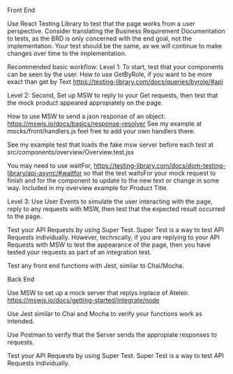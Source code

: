Front End

Use React Testing Library to test that the page works from a user perspective. Consider translating the Business Requirement Documentation to tests, as the BRD is only concerned with the end goal, not the implementation. Your test should be the same, as we will continue to make changes over time to the implementation.

Recommended basic workflow:
Level 1: To start, test that your components can be seen by the user.
How to use GetByRole, if you want to be more exact than get by Text
https://testing-library.com/docs/queries/byrole/#api

Level 2: Second, Set up MSW to reply to your Get requests, then test that the mock product appeared appropiately on the page.

How to use MSW to send a json response of an object:
https://mswjs.io/docs/basics/response-resolver
See my example at mocks/front/handlers.js
feel free to add your own handlers there.

See my example test that loads the fake msw server before each test at src/components/overview/Overview.test.jsx

You may need to use waitFor, https://testing-library.com/docs/dom-testing-library/api-async/#waitfor
so that the test waitsFor your mock request to finish and for the component to update to the new text or change in some way. Included in my overview example for Product Title.

Level 3: Use User Events to simulate the user interacting with the page, reply to any requests with MSW, then test that the expected result occurred to the page.

Test your API Requests by using Super Test. Super Test is a way to test API Requests individually. However, technically, if you are replying to your API Requests with MSW to test the appearance of the page, then you have tested your requests as part of an integration test.

Test any front end functions with Jest, similar to Chai/Mocha.

Back End

Use MSW to set up a mock server that replys inplace of Ateleir. https://mswjs.io/docs/getting-started/integrate/node

Use Jest similar to Chai and Mocha to verify your functions work as intended.

Use Postman to verify that the Server sends the appropiate responses to requests.

Test your API Requests by using Super Test. Super Test is a way to test API Requests individually.
